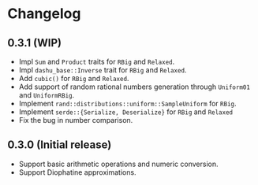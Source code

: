 # Changelog

## 0.3.1 (WIP)

- Impl `Sum` and `Product` traits for `RBig` and `Relaxed`.
- Impl `dashu_base::Inverse` trait for `RBig` and `Relaxed`.
- Add `cubic()` for `RBig` and `Relaxed`.
- Add support of random rational numbers generation through `Uniform01` and `UniformRBig`.
- Implement `rand::distributions::uniform::SampleUniform` for `RBig`.
- Implement `serde::{Serialize, Deserialize}` for `RBig` and `Relaxed`
- Fix the bug in number comparison.

## 0.3.0 (Initial release)

- Support basic arithmetic operations and numeric conversion.
- Support Diophatine approximations.

